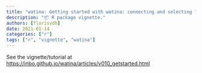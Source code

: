 ```yaml
---
title: "watina: Getting started with watina: connecting and selecting locations"
description: "📦 R package vignette."
authors: [florisvdh]
date: 2021-01-14
categories: ["r"]
tags: ["r", "vignette", "watina"]
---
```


See the vignette/tutorial at <https://inbo.github.io/watina/articles/v010_getstarted.html>
